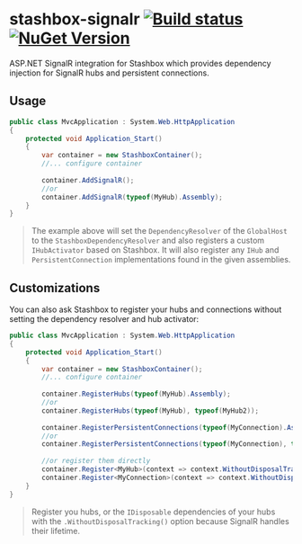 # stashbox-signalr [![Build status](https://img.shields.io/appveyor/ci/pcsajtai/stashbox-extensions/main.svg?label=appveyor)](https://ci.appveyor.com/project/pcsajtai/stashbox-extensions/branch/master) [![NuGet Version](https://buildstats.info/nuget/Stashbox.AspNet.SignalR)](https://www.nuget.org/packages/Stashbox.AspNet.SignalR/)
ASP.NET SignalR integration for Stashbox which provides dependency injection for SignalR hubs and persistent connections.

## Usage
```c#
public class MvcApplication : System.Web.HttpApplication
{
    protected void Application_Start()
    {
        var container = new StashboxContainer();
        //... configure container
        
        container.AddSignalR();
        //or
        container.AddSignalR(typeof(MyHub).Assembly);
    }
}
```
> The example above will set the `DependencyResolver` of the `GlobalHost` to the `StashboxDependencyResolver` and also registers a custom `IHubActivator` based on Stashbox. It will also register any `IHub` and `PersistentConnection` implementations found in the given assemblies.

## Customizations
You can also ask Stashbox to register your hubs and connections without setting the dependency resolver and hub activator:
```c#
public class MvcApplication : System.Web.HttpApplication
{
    protected void Application_Start()
    {
        var container = new StashboxContainer();
        //... configure container
        
        container.RegisterHubs(typeof(MyHub).Assembly);
        //or
        container.RegisterHubs(typeof(MyHub), typeof(MyHub2));
        
        container.RegisterPersistentConnections(typeof(MyConnection).Assembly);
        //or
        container.RegisterPersistentConnections(typeof(MyConnection), typeof(MyConnection2));
        
        //or register them directly
        container.Register<MyHub>(context => context.WithoutDisposalTracking());
        container.Register<MyConnection>(context => context.WithoutDisposalTracking());
    }
}
```
> Register you hubs, or the `IDisposable` dependencies of your hubs with the `.WithoutDisposalTracking()` option because SignalR handles their lifetime. 
